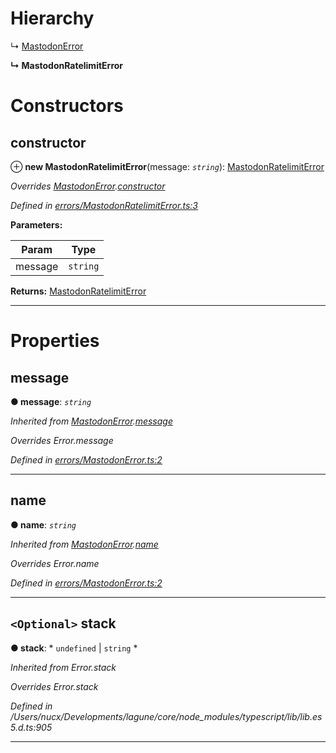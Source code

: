 

# Hierarchy

↳  [MastodonError](_errors_mastodonerror_.mastodonerror.md)

**↳ MastodonRatelimitError**

# Constructors

<a id="constructor"></a>

##  constructor

⊕ **new MastodonRatelimitError**(message: *`string`*): [MastodonRatelimitError](_errors_mastodonratelimiterror_.mastodonratelimiterror.md)

*Overrides [MastodonError](_errors_mastodonerror_.mastodonerror.md).[constructor](_errors_mastodonerror_.mastodonerror.md#constructor)*

*Defined in [errors/MastodonRatelimitError.ts:3](https://github.com/lagunehq/core/blob/e57dc9c/src/errors/MastodonRatelimitError.ts#L3)*

**Parameters:**

| Param | Type |
| ------ | ------ |
| message | `string` |

**Returns:** [MastodonRatelimitError](_errors_mastodonratelimiterror_.mastodonratelimiterror.md)

___

# Properties

<a id="message"></a>

##  message

**● message**: *`string`*

*Inherited from [MastodonError](_errors_mastodonerror_.mastodonerror.md).[message](_errors_mastodonerror_.mastodonerror.md#message)*

*Overrides Error.message*

*Defined in [errors/MastodonError.ts:2](https://github.com/lagunehq/core/blob/e57dc9c/src/errors/MastodonError.ts#L2)*

___
<a id="name"></a>

##  name

**● name**: *`string`*

*Inherited from [MastodonError](_errors_mastodonerror_.mastodonerror.md).[name](_errors_mastodonerror_.mastodonerror.md#name)*

*Overrides Error.name*

*Defined in [errors/MastodonError.ts:2](https://github.com/lagunehq/core/blob/e57dc9c/src/errors/MastodonError.ts#L2)*

___
<a id="stack"></a>

## `<Optional>` stack

**● stack**: * `undefined` &#124; `string`
*

*Inherited from Error.stack*

*Overrides Error.stack*

*Defined in /Users/nucx/Developments/lagune/core/node_modules/typescript/lib/lib.es5.d.ts:905*

___

